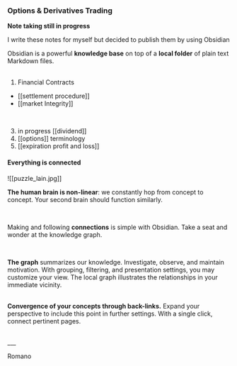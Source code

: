 ### Options & Derivatives Trading


<b>Note taking still in progress</b>

<p>I write these notes for myself but decided to publish them by using Obsidian</p>

Obsidian is a powerful **knowledge base** on top of a **local folder** of plain text Markdown files.<br>
<br>
1. Financial Contracts
* [[settlement procedure]]  
* [[market Integrity]]

<br>

3. in progress [[dividend]]<br>
4. [[options]] terminology<br>
5. [[expiration profit and loss]]<br>

#### Everything is connected<br>
![[puzzle_lain.jpg]]

<b>The human brain is non-linear</b>:
we constantly hop from concept to concept. Your second brain should function similarly.

<br>

Making and following **connections** is simple with Obsidian. Take a seat and wonder at the knowledge graph.

<br>

<b>The graph</b> summarizes our knowledge. Investigate, observe, and maintain motivation. With grouping, filtering, and presentation settings, you may customize your view.
The local graph illustrates the relationships in your immediate vicinity.<br><br>

<b>Convergence of your concepts through back-links.</b>
Expand your perspective to include this point in further settings. With a single click, connect pertinent pages.

<br>
___

Romano